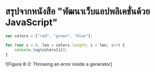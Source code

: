 # สรุปจากหนังสือ  "พัฒนาเว็บแอปพลิเคชั่นด้วย JavaScript"

```js
var colors = ["red", "green", "blue"];

for (var i = 0, len = colors.length; i < len; i++) {
    console.log(colors[i]);
}
```

![Figure 8-2: Throwing an error inside a generator]
